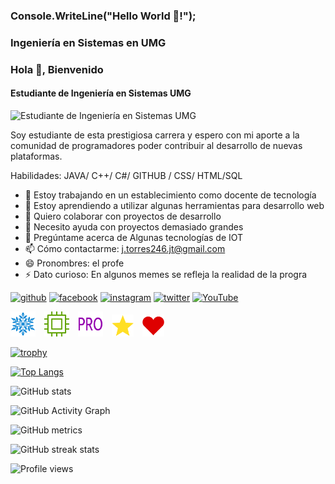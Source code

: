 ###  Console.WriteLine("Hello World 👋!"); 
###  Ingeniería en Sistemas en UMG

### Hola 👋, Bienvenido
#### Estudiante de Ingeniería en Sistemas UMG
![Estudiante de Ingeniería en Sistemas UMG](https://static.vecteezy.com/system/resources/thumbnails/000/344/684/small/27071.jpg)

Soy estudiante de esta prestigiosa carrera y espero con mi aporte a la comunidad de programadores poder contribuir al desarrollo de nuevas plataformas.

Habilidades: JAVA/ C++/ C#/ GITHUB / CSS/ HTML/SQL

- 🔭 Estoy trabajando en un establecimiento como docente de tecnología 
- 🌱 Estoy aprendiendo a utilizar algunas herramientas para desarrollo web 
- 👯 Quiero colaborar con proyectos de desarrollo 
- 🤔 Necesito ayuda con proyectos demasiado grandes 
- 💬 Pregúntame acerca de Algunas tecnologías de IOT 
- 📫 Cómo contactarme: j.torres246.jt@gmail.com 
- 😄 Pronombres: el profe  
- ⚡ Dato curioso: En algunos memes se refleja la realidad de la progra  


[<img src='https://cdn.jsdelivr.net/npm/simple-icons@3.0.1/icons/github.svg' alt='github' height='40'>](https://github.com/joeltoram)  [<img src='https://cdn.jsdelivr.net/npm/simple-icons@3.0.1/icons/facebook.svg' alt='facebook' height='40'>](https://www.facebook.com/https://www.facebook.com/profile.php?id=100008690706326)  [<img src='https://cdn.jsdelivr.net/npm/simple-icons@3.0.1/icons/instagram.svg' alt='instagram' height='40'>](https://www.instagram.com/joelgeovannyt/)  [<img src='https://cdn.jsdelivr.net/npm/simple-icons@3.0.1/icons/twitter.svg' alt='twitter' height='40'>](https://twitter.com/joeltorres)  [<img src='https://cdn.jsdelivr.net/npm/simple-icons@3.0.1/icons/youtube.svg' alt='YouTube' height='40'>](https://www.youtube.com/channel/https://www.youtube.com/channel/UCui1DE50oJ1jD4EJfDYqCAA)  

<a href='https://archiveprogram.github.com/'><img src='https://raw.githubusercontent.com/acervenky/animated-github-badges/master/assets/acbadge.gif' width='40' height='40'></a> <a href='https://docs.github.com/en/developers'><img src='https://raw.githubusercontent.com/acervenky/animated-github-badges/master/assets/devbadge.gif' width='40' height='40'></a> <a href='https://github.com/pricing'><img src='https://raw.githubusercontent.com/acervenky/animated-github-badges/master/assets/pro.gif' width='40' height='40'></a> <a href='https://stars.github.com/'><img src='https://raw.githubusercontent.com/acervenky/animated-github-badges/master/assets/starbadge.gif' width='35' height='35'></a> <a href='https://docs.github.com/en/github/supporting-the-open-source-community-with-github-sponsors'><img src='https://raw.githubusercontent.com/acervenky/animated-github-badges/master/assets/sponsorbadge.gif' width='35' height='35'></a> 

[![trophy](https://github-profile-trophy.vercel.app/?username=joeltoram)](https://github.com/ryo-ma/github-profile-trophy)

[![Top Langs](https://github-readme-stats.vercel.app/api/top-langs/?username=joeltoram)](https://github.com/anuraghazra/github-readme-stats)

![GitHub stats](https://github-readme-stats.vercel.app/api?username=joeltoram&show_icons=true&count_private=true)  

![GitHub Activity Graph](https://activity-graph.herokuapp.com/graph?username=joeltoram)  

![GitHub metrics](https://metrics.lecoq.io/joeltoram)  

![GitHub streak stats](https://github-readme-streak-stats.herokuapp.com/?user=joeltoram)  

![Profile views](https://gpvc.arturio.dev/joeltoram)  

<!--
**joeltoram/joeltoram** is a ✨ _special_ ✨ repository because its `README.md` (this file) appears on your GitHub profile.

Here are some ideas to get you started:
